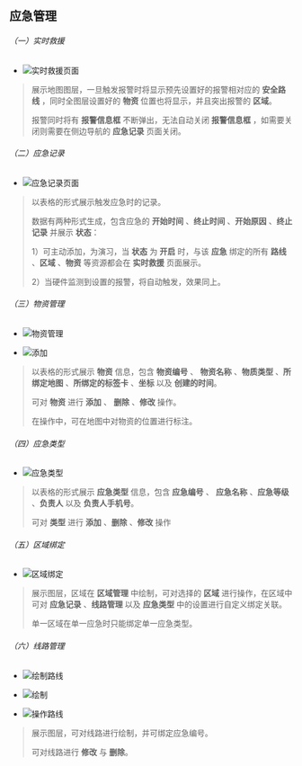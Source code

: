 ## 应急管理

###### （一）实时救援

+ ![实时救援页面](https://xindoo-doc.oss-cn-shanghai.aliyuncs.com/doc应急管理-实时救援.png)



>展示地图图层，一旦触发报警时将显示预先设置好的报警相对应的 **安全路线** ，同时全图层设置好的 **物资** 位置也将显示，并且突出报警的 **区域**。
>
>报警同时将有  **报警信息框** 不断弹出，无法自动关闭  **报警信息框**  ，如需要关闭则需要在侧边导航的 **应急记录**  页面关闭。



###### （二）应急记录

+ ![应急记录页面](https://xindoo-doc.oss-cn-shanghai.aliyuncs.com/doc应急管理-应急记录.png)



>以表格的形式展示触发应急时的记录。
>
>数据有两种形式生成，包含应急的 **开始时间** 、**终止时间** 、**开始原因** 、**终止记录** 并展示 **状态**：
>
>1）可主动添加，为演习，当 **状态** 为 **开启** 时，与该 **应急** 绑定的所有 **路线** 、**区域** 、**物资** 等资源都会在 **实时救援** 页面展示。
>
>2）当硬件监测到设置的报警，将自动触发，效果同上。





###### （三）物资管理

+ ![物资管理](https://xindoo-doc.oss-cn-shanghai.aliyuncs.com/doc应急管理-物资管理.png)



+ ![添加](https://xindoo-doc.oss-cn-shanghai.aliyuncs.com/doc应急管理-物资管理操作.png)



>以表格的形式展示 **物资** 信息，包含 **物资编号** 、 **物资名称** 、**物质类型** 、**所绑定地图** 、**所绑定的标签卡** 、**坐标** 以及 **创建的时间**。
>
>可对 **物资** 进行 **添加** 、 **删除** 、**修改** 操作。
>
>在操作中，可在地图中对物资的位置进行标注。



###### （四）应急类型

+ ![应急类型](https://xindoo-doc.oss-cn-shanghai.aliyuncs.com/doc应急管理-应急类型.png)



>以表格的形式展示 **应急类型** 信息，包含 **应急编号** 、 **应急名称** 、**应急等级** 、**负责人** 以及 **负责人手机号**。
>
>可对 **类型** 进行 **添加** 、**删除** 、**修改** 操作



###### （五）区域绑定

+ ![区域绑定](https://xindoo-doc.oss-cn-shanghai.aliyuncs.com/doc应急管理-区域绑定.png)



>展示图层，区域在 **区域管理** 中绘制，可对选择的 **区域** 进行操作，在区域中可对 **应急记录**  、**线路管理** 以及 **应急类型** 中的设置进行自定义绑定关联。
>
>单一区域在单一应急时只能绑定单一应急类型。



###### （六）线路管理

+ ![绘制路线](https://xindoo-doc.oss-cn-shanghai.aliyuncs.com/doc应急管理-线路管理.png)



+ ![绘制](https://xindoo-doc.oss-cn-shanghai.aliyuncs.com/doc线路管理-绘制路线.png)



+ ![操作路线](https://xindoo-doc.oss-cn-shanghai.aliyuncs.com/doc线路管理-操作线路.png)



>展示图层，可对线路进行绘制，并可绑定应急编号。
>
>可对线路进行 **修改** 与 **删除**。